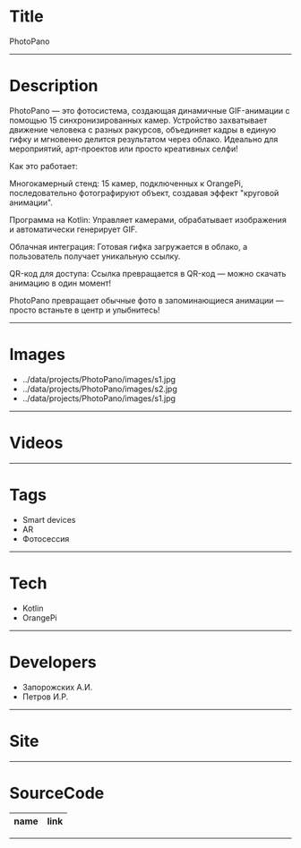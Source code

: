 # Title

PhotoPano

---

# Description

PhotoPano — это фотосистема, создающая динамичные GIF-анимации с помощью 15 синхронизированных камер. Устройство захватывает движение человека с разных ракурсов, объединяет кадры в единую гифку и мгновенно делится результатом через облако. Идеально для мероприятий, арт-проектов или просто креативных селфи!

Как это работает:

Многокамерный стенд: 15 камер, подключенных к OrangePi, последовательно фотографируют объект, создавая эффект "круговой анимации".

Программа на Kotlin: Управляет камерами, обрабатывает изображения и автоматически генерирует GIF.

Облачная интеграция: Готовая гифка загружается в облако, а пользователь получает уникальную ссылку.

QR-код для доступа: Ссылка превращается в QR-код — можно скачать анимацию в один момент!

PhotoPano превращает обычные фото в запоминающиеся анимации — просто встаньте в центр и улыбнитесь!

---

# Images

- ../data/projects/PhotoPano/images/s1.jpg
- ../data/projects/PhotoPano/images/s2.jpg
- ../data/projects/PhotoPano/images/s1.jpg

---

# Videos

---

# Tags

- Smart devices
- AR
- Фотосессия

---

# Tech

- Kotlin
- OrangePi

---

# Developers

- Запорожских А.И.
- Петров И.Р.

---

# Site

---

# SourceCode

| name                         | link                                      |
| ---------------------------- | ----------------------------------------- |

---
